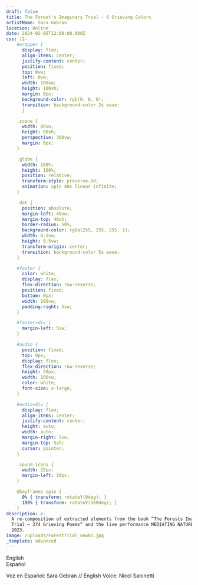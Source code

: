 ```yaml
---
draft: false
title: The Forest's Imaginary Trial - 6 Grieving Colors
artistName: Sara Gebran
location: Online
date: 2024-02-05T12:00:00.000Z
css: |2-
    #wrapper {
      display: flex;
      align-items: center;
      justify-content: center;
      position: fixed;
      top: 0vw;
      left: 0vw;
      width: 100vw;
      height: 100vh;
      margin: 0px;
      background-color: rgb(0, 0, 0);
      transition: background-color 2s ease;
      }

    .scene {
      width: 80vw;
      height: 80vh;
      perspective: 300vw;
      margin: 0px;
    }

    .globe {
      width: 100%;
      height: 100%;
      position: relative;
      transform-style: preserve-3d;
      animation: spin 40s linear infinite;
    }

    .dot {
      position: absolute;
      margin-left: 40vw;
      margin-top: 40vh;
      border-radius: 50%;
      background-color: rgba(255, 255, 255, 1);
      width: 0.5vw;
      height: 0.5vw;
      transform-origin: center;
      transition: background-color 5s ease;
    }

    #footer {
      color: white;
      display: flex;
      flex-direction: row-reverse;
      position: fixed;
      bottom: 0px;
      width: 100vw;
      padding-right: 5vw;
    }

    #footer>div {
      margin-left: 5vw;
    }

    #audio {
      position: fixed;
      top: 0px;
      display: flex;
      flex-direction: row-reverse;
      height: 50px;
      width: 100vw;
      color: white;
      font-size: x-large;
    }

    #audio>div {
      display: flex;
      align-items: center;
      justify-content: center;
      height: auto;
      width: auto;
      margin-right: 5vw;
      margin-top: 5vh;
      cursor: pointer;
    }

    .sound-icons {
      width: 25px;
      margin-left: 10px;
    }

    @keyframes spin {
      0% { transform: rotateY(0deg); }
      100% { transform: rotateY(360deg); }
    }
description: >-
  A re-composition of extracted elements from the book “The Forests Imaginary
  Trial – 374 Grieving Poems” and the live performance MEDIATING NATURE, from
  2023.
image: /uploads/ForestTrial_new02.jpg
_template: advanced
---
```


  <div id='wrapper'>
    <div id="audio">
      <div>English<audio id="en-audio" src=""></audio><img class="sound-icons" id="eng-sound-icon" src="https://bafybeih5e4gloy3brmpsbc53iv75qkyyn7qyddq7pqjyhw6yvavpmnyyqy.ipfs.cf-ipfs.com/" alt=""></div>
      <div>Español<audio id="sp-audio" src=""></audio><img class="sound-icons" id="spa-sound-icon" src="https://bafybeih5e4gloy3brmpsbc53iv75qkyyn7qyddq7pqjyhw6yvavpmnyyqy.ipfs.cf-ipfs.com/" alt=""></div>
    </div>
    <div class="scene">
      <div class="globe" id="globe"></div>
    </div>
    <div id="footer">
      <div><p>Voz en Español: Sara Gebran // English Voice: Nicol Saninetti</p></div>
    </div>
  </div>

  <script>
    // Global state object
    const audioState = {
        isAudioPlaying: false,
        currentAudioIndex: 0,
        enIsMuted: true,
        spIsMuted: true,
        globeInitialized: false,
        audioTimer: null,
        elapsedAudioTime: 0,
        backgroundTransitionInterval: null
    };
    
    const enAudioUrls = ['https://bafybeiefddq3zmetcazjnqy6wjodrpt44ksxggxrjo3hkhmalqecysdhnu.ipfs.cf-ipfs.com/en_intro.mp3', 'https://bafybeiefddq3zmetcazjnqy6wjodrpt44ksxggxrjo3hkhmalqecysdhnu.ipfs.cf-ipfs.com/en_black.mp3', 'https://bafybeiefddq3zmetcazjnqy6wjodrpt44ksxggxrjo3hkhmalqecysdhnu.ipfs.cf-ipfs.com/en_green.mp3', 'https://bafybeiefddq3zmetcazjnqy6wjodrpt44ksxggxrjo3hkhmalqecysdhnu.ipfs.cf-ipfs.com/en_brown.mp3', 'https://bafybeiefddq3zmetcazjnqy6wjodrpt44ksxggxrjo3hkhmalqecysdhnu.ipfs.cf-ipfs.com/en_red.mp3', 'https://bafybeiefddq3zmetcazjnqy6wjodrpt44ksxggxrjo3hkhmalqecysdhnu.ipfs.cf-ipfs.com/en_blue.mp3', 'https://bafybeiefddq3zmetcazjnqy6wjodrpt44ksxggxrjo3hkhmalqecysdhnu.ipfs.cf-ipfs.com/en_white.mp3'];
    const spAudioUrls = ['https://bafybeiefddq3zmetcazjnqy6wjodrpt44ksxggxrjo3hkhmalqecysdhnu.ipfs.cf-ipfs.com/sp_intro.mp3', 'https://bafybeiefddq3zmetcazjnqy6wjodrpt44ksxggxrjo3hkhmalqecysdhnu.ipfs.cf-ipfs.com/sp_black.mp3', 'https://bafybeiefddq3zmetcazjnqy6wjodrpt44ksxggxrjo3hkhmalqecysdhnu.ipfs.cf-ipfs.com/sp_green.mp3', 'https://bafybeiefddq3zmetcazjnqy6wjodrpt44ksxggxrjo3hkhmalqecysdhnu.ipfs.cf-ipfs.com/sp_brown.mp3', 'https://bafybeiefddq3zmetcazjnqy6wjodrpt44ksxggxrjo3hkhmalqecysdhnu.ipfs.cf-ipfs.com/sp_red.mp3', 'https://bafybeiefddq3zmetcazjnqy6wjodrpt44ksxggxrjo3hkhmalqecysdhnu.ipfs.cf-ipfs.com/sp_blue.mp3', 'https://bafybeiefddq3zmetcazjnqy6wjodrpt44ksxggxrjo3hkhmalqecysdhnu.ipfs.cf-ipfs.com/sp_white.mp3'];
    
    // Initialize the globe with dots
    function initGlobe() {
        if (audioState.globeInitialized) {
  
          if (audioState.currentAudioIndex >= 1) {
              const dots = document.getElementsByClassName('dot');
              Array.from(dots).forEach(element => {
                      element.style.backgroundColor = 'rgba(255, 255, 255, 0)';
                      setTimeout(() => {
                          element.remove();
                      }, 5000)
              });
          }
  
          if (audioState.currentAudioIndex == 6) {
              audioState.globeInitialized = false;
          }
          
        } else {
    
        const globe = document.getElementById('globe');
        const rows = 20;
        const cols = 40;
        const radius = 500;
    
        for (let i = 0; i < rows; i++) {
            for (let j = 0; j < cols; j++) {
                const dot = document.createElement('div');
                dot.classList.add('dot');
                const phi = Math.PI * (i / (rows - 1));
                const theta = 2 * Math.PI * (j / cols);
                const x = radius * Math.sin(phi) * Math.cos(theta);
                const y = radius * Math.cos(phi);
                const z = radius * Math.sin(phi) * Math.sin(theta);
                dot.style.transform = `
                    translate3D(${x}px, ${y}px, ${z}px)
                    rotateY(${theta}rad)
                    rotateZ(${phi}rad)
                    rotateX(${Math.PI / 2 - phi}rad)
                `;
                globe.appendChild(dot);
            }
        }
        audioState.globeInitialized = true;
      }
    }
    
    // Apply background color transition
    function applyShiftingBackground(rgbValues, duration) {
    //  console.log('applying shifting background');
      
        const body = document.querySelector('#wrapper');
        const intervalTime = duration / rgbValues.length * 1000;
        body.style.backgroundColor = rgbValues[0];
            // Clear any previous interval
      if (audioState.backgroundTransitionInterval) {
          clearInterval(audioState.backgroundTransitionInterval);
      }
        body.style.transition = `background-color ${intervalTime}ms ease`;
        let currentColorIndex = 0;
      // Set the new interval and save the interval ID
      audioState.backgroundTransitionInterval = setInterval(() => {
          body.style.backgroundColor = rgbValues[currentColorIndex++];
          if (currentColorIndex >= rgbValues.length) {
              clearInterval(audioState.backgroundTransitionInterval);
              audioState.backgroundTransitionInterval = null; // Clear the saved interval ID
          }
      }, intervalTime);
    }
    
    // Handle audio playback and background color changes
    function handleAudioPlayback(audioElement, colorNumber) {
      const rgbValues = getRgbValuesForColorNumber(colorNumber);
      
      // Define the function that will be used as the event listener
      const metadataLoaded = function() {
          const audioDuration = audioElement.duration;
          applyShiftingBackground(rgbValues, audioDuration);
          // Remove the event listener after it's been called to prevent it from being called multiple times
          audioElement.removeEventListener('loadedmetadata', metadataLoaded);
      };
  
      // Add the event listener
      audioElement.addEventListener('loadedmetadata', metadataLoaded);
  
      // If the metadata is already loaded, we can apply the background shift immediately
      if (audioElement.readyState >= 1) {
          applyShiftingBackground(rgbValues, audioElement.duration);
      }
  
    }
    
    // Map color numbers to RGB values
    function getRgbValuesForColorNumber(colorNumber) {
        switch (colorNumber) {
            case 0: return ["rgb(0, 0, 0)"];
            case 1: return ["rgb(0, 0, 0)", "rgb(0, 0, 0)", "rgb(0, 0, 0)", "rgb(0, 0, 0)", "rgb(0, 0, 0)"];
            case 2: return ["rgb(56, 160, 88)", "rgb(59, 91, 26)", "rgb(21, 75, 0)", "rgb(104, 203, 88)", "rgb(53, 89, 35)", "rgb(0, 249, 0)", "rgb(76, 176, 98)"];
            case 3: return ["rgb(54, 34, 29)", "rgb(31, 19, 7)", "rgb(54, 34, 29)"];
            case 4: return ["rgb(255, 55, 40)", "rgb(202, 44, 31)", "rgb(148, 22, 1)", "rgb(192, 11, 29)", "rgb(155, 75, 15)"];
            case 5: return ["rgb(46, 60, 148)", "rgb(25, 40, 205)", "rgb(8, 90, 243)", "rgb(60, 10, 230)"];
            case 6: return ["rgb(232, 249, 248)", "rgb(255, 246, 248)", "rgb(255, 253, 243)", "rgb(255, 255, 255)"];
            default: return ["rgb(0, 0, 0)"];
        }
    }
    
  // Update audio state and UI
  function updateAudioState(audioElement, language, isPlaying) {
      const icon = document.getElementById(language === 'en' ? 'eng-sound-icon' : 'spa-sound-icon');
      icon.src = isPlaying ? 'https://bafybeiehccr6p2z3upt5nsvk5pbukxos3jzh2cn7vr7v4cst4vextsqbta.ipfs.cf-ipfs.com/' : 'https://bafybeih5e4gloy3brmpsbc53iv75qkyyn7qyddq7pqjyhw6yvavpmnyyqy.ipfs.cf-ipfs.com/';
      audioState[language + 'IsMuted'] = !isPlaying;
  
      if (isPlaying) {
          // Add back the audio source and play from the timer's position
          const audioSrc = language === 'en' ? enAudioUrls[audioState.currentAudioIndex] : spAudioUrls[audioState.currentAudioIndex];
          audioElement.src = audioSrc;
          audioElement.currentTime = audioState.elapsedAudioTime;
          audioElement.play();
      } else {
          // Remove the audio source to mute
          audioElement.src = '';
      }
  
      // Manage the audio timer
      if (!audioState.enIsMuted || !audioState.spIsMuted) {
          startAudioTimer();
      } else {
          stopAudioTimer();
      }
  }
  
  // Stop audio timer
  function stopAudioTimer() {
      clearInterval(audioState.audioTimer);
      audioState.audioTimer = null;
  }
  
  // Start audio timer
  function startAudioTimer() {
      if (!audioState.audioTimer) {
          audioState.audioTimer = setInterval(() => {
              audioState.elapsedAudioTime++;
          }, 1000);
      }
  }
  
    // Handle audio end event
    function handleAudioEnd(audioElement) {
      let newAudioElement = null;
        // Stop the timer and reset elapsed time
        stopAudioTimer();
        audioState.elapsedAudioTime = 0;
    
        // Increment the audio index, looping back if at the end of the playlist
        audioState.currentAudioIndex = (audioState.currentAudioIndex + 1) % enAudioUrls.length;
    
        // Prepare the next audio track if there are more tracks to play
        if (audioState.currentAudioIndex < enAudioUrls.length) {
            const nextEnAudioSrc = enAudioUrls[audioState.currentAudioIndex];
            const nextSpAudioSrc = spAudioUrls[audioState.currentAudioIndex];
            document.getElementById('en-audio').src = nextEnAudioSrc;
            document.getElementById('sp-audio').src = nextSpAudioSrc;
            document.getElementById('en-audio').load();
            document.getElementById('sp-audio').load();
    
            // Start playing the next track if the previous one was playing
            if (!audioState.enIsMuted) {
                const enAud = document.getElementById('en-audio');
                enAud.play();
                startAudioTimer(audioElement);
                newAudioElement = enAud; 
            }
            if (!audioState.spIsMuted) {
                const spAud = document.getElementById('sp-audio');
                spAud.play();
                startAudioTimer(audioElement);
                newAudioElement = spAud; 
            }
        }
  
        handleAudioPlayback(newAudioElement, audioState.currentAudioIndex); 
        startAudioTimer();
        initGlobe();
    }
  
  // Setup audio controls
  function setupAudioControls() {
      const enAudioElement = document.getElementById('en-audio');
      const spAudioElement = document.getElementById('sp-audio');
      // Set initial audio source
      enAudioElement.src = enAudioUrls[0];
      spAudioElement.src = spAudioUrls[0];
    
      function toggleAudioPlayback(audioElement, language) {
          const isPlaying = audioElement.paused;
          updateAudioState(audioElement, language, isPlaying);
      }
    
      // Add click event listeners to the elements
      document.getElementById('eng-sound-icon').parentElement.addEventListener('click', () => toggleAudioPlayback(enAudioElement, 'en'));
      document.getElementById('spa-sound-icon').parentElement.addEventListener('click', () => toggleAudioPlayback(spAudioElement, 'sp'));
    
      // Add 'ended' event listeners to audio elements
      enAudioElement.addEventListener('ended', handleAudioEnd);
      spAudioElement.addEventListener('ended', handleAudioEnd);
  }
    
    // Initialize globe and setup audio controls
    initGlobe();
    setupAudioControls();
    </script>
